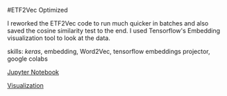 #ETF2Vec Optimized

I reworked the ETF2Vec code to run much quicker in batches and also saved the cosine similarity test to the end. I used Tensorflow's Embedding visualization tool to look at the data.

skills: _keras_, embedding, Word2Vec, tensorflow embeddings projector, google colabs

[Jupyter Notebook](https://github.com/ryanjameskim/public/blob/master/210427%20ETF2Vec%20Batch%20Implementation.ipynb)

[Visualization](https://projector.tensorflow.org/?config=https://gist.githubusercontent.com/ryanjameskim/0e408ac0fac14a2a811a4979d22a3715/raw/2ad177885ee9109a74ce4e3163a289845559a4ea/etf2vecjson.json)
